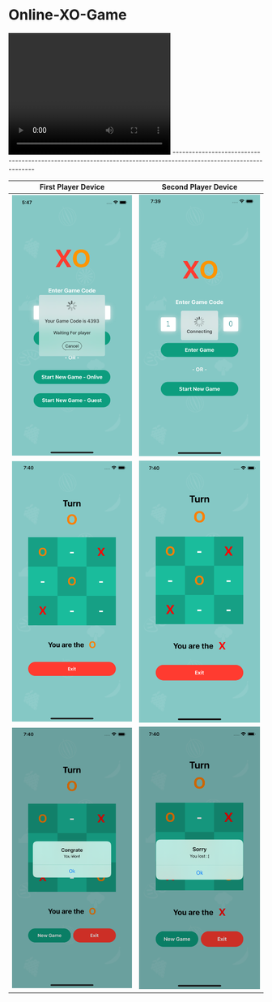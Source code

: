 # Online-XO-Game

<video width="320" height="240" Autoplay=autoplay>
  <source src="Screenshots/X-O Game.mov" type="video/mov">
</video>
-----------------------------------------------------------------------------------------------------------------

First Player Device | Second Player Device
------------------------------------------------------- | -------------------------------------------------------
<img src="Screenshots/ScreenShot 2.png"  width = "300"> | <img src="Screenshots/ScreenShot 7.png"  width = "300">
<img src="Screenshots/ScreenShot 4.png"  width = "300"> | <img src="Screenshots/ScreenShot 8.png"  width = "300">
<img src="Screenshots/ScreenShot 5.png"  width = "300"> | <img src="Screenshots/ScreenShot 6.png"  width = "300">

